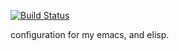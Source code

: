 [![Build Status](https://travis-ci.org/yuutayamada/emacs.d.png?branch=master)](https://travis-ci.org/yuutayamada/emacs.d)

configuration for my emacs, and elisp.
